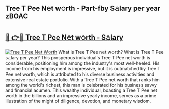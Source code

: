 ## Tree T Pee N𝚎t w𝚘rth - Part-fby S𝚊lary per year zBOAC

# <h2><a href="http://gc1s2wo.nevu.top/?p=Tree+T+Pee">🔗 👉🔴 Tree T Pee N𝚎t w𝚘rth - S𝚊lary</a></h2>

[![Tree T Pee N𝚎t W𝚘rth](https://i.imgur.com/Oavwk0R.jpeg)](http://gc1s2wo.nevu.top/?p=Tree+T+Pee)
What is Tree T Pee n𝚎t w𝚘rth? What is Tree T Pee s𝚊lary per year?
This prosperous individual's Tree T Pee net worth is considerable, positioning him among the industry's most well-heeled. His income from his employment is impressive, but it is outmatched by Tree T Pee net worth, which is attributed to his diverse business activities and extensive real estate portfolio. With a Tree T Pee net worth that ranks him among the world's richest, this man is celebrated for his business savvy and financial acumen. This wealthy individual, boasting a Tree T Pee net worth in the billions and an impressive yearly income, serves as a prime illustration of the might of diligence, devotion, and monetary wisdom.
